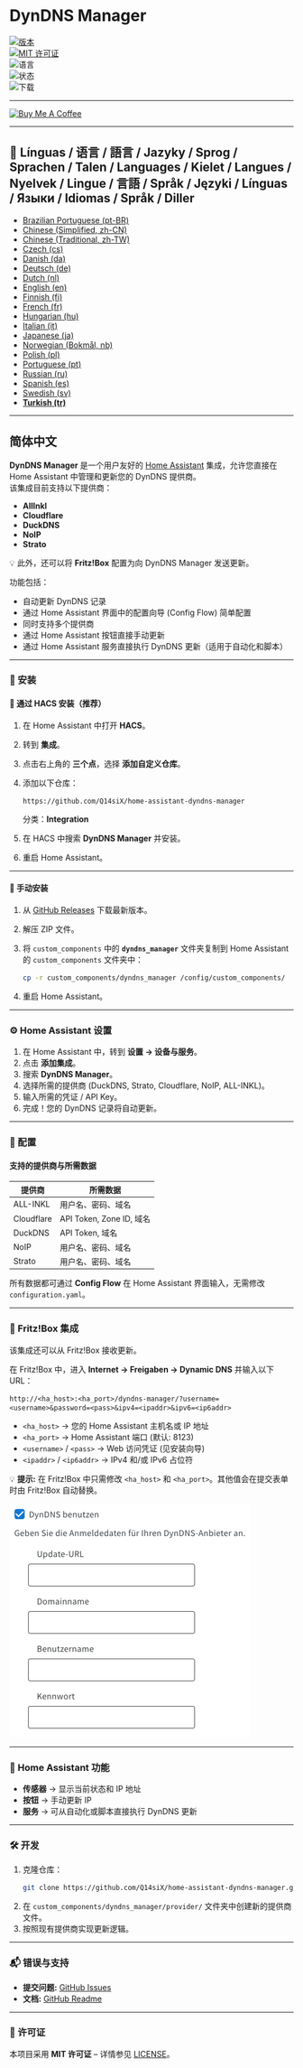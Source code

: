 # DynDNS Manager

[![版本](https://img.shields.io/github/v/release/Q14siX/home-assistant-dyndns-manager)](https://github.com/Q14siX/home-assistant-dyndns-manager/releases)  
[![MIT 许可证](https://img.shields.io/badge/License-MIT-green.svg)](LICENSE)  
![语言](https://img.shields.io/badge/languages-20-blue.svg)  
![状态](https://img.shields.io/badge/status-stable-brightgreen.svg)  
![下载](https://img.shields.io/github/downloads/Q14siX/home-assistant-dyndns-manager/total)

---

[![Buy Me A Coffee](https://img.buymeacoffee.com/button-api/?text=%E7%BB%99Stefan%E4%B9%B0%E4%B8%AA%E7%BE%8E%E5%91%B3%E7%9A%84%E5%92%96%E5%95%A1&emoji=☕&slug=q14six&button_colour=FFDD00&font_colour=000000&font_family=Lato&outline_colour=000000&coffee_colour=ffffff)](https://buymeacoffee.com/q14six)

---

## 📌 Línguas / 语言 / 語言 / Jazyky / Sprog / Sprachen / Talen / Languages / Kielet / Langues / Nyelvek / Lingue / 言語 / Språk / Języki / Línguas / Языки / Idiomas / Språk / Diller
- [Brazilian Portuguese (pt-BR)](https://github.com/Q14siX/home-assistant-dyndns-manager/blob/main/README/README_PT-BR.md#portugues-brasileiro)
- [Chinese (Simplified, zh-CN)](https://github.com/Q14siX/home-assistant-dyndns-manager/blob/main/README/README_ZH-CN.md#简体中文)
- [Chinese (Traditional, zh-TW)](https://github.com/Q14siX/home-assistant-dyndns-manager/blob/main/README/README_ZH-TW.md#繁體中文)
- [Czech (cs)](https://github.com/Q14siX/home-assistant-dyndns-manager/blob/main/README/README_CS.md#czech)
- [Danish (da)](https://github.com/Q14siX/home-assistant-dyndns-manager/blob/main/README/README_DA.md#dansk)
- [Deutsch (de)](https://github.com/Q14siX/home-assistant-dyndns-manager/blob/main/README/README_DE.md#deutsch)
- [Dutch (nl)](https://github.com/Q14siX/home-assistant-dyndns-manager/blob/main/README/README_NL.md#dutch)
- [English (en)](https://github.com/Q14siX/home-assistant-dyndns-manager/blob/main/README/README_EN.md#english)
- [Finnish (fi)](https://github.com/Q14siX/home-assistant-dyndns-manager/blob/main/README/README_FI.md#suomi)
- [French (fr)](https://github.com/Q14siX/home-assistant-dyndns-manager/blob/main/README/README_FR.md#français)
- [Hungarian (hu)](https://github.com/Q14siX/home-assistant-dyndns-manager/blob/main/README/README_HU.md#magyar)
- [Italian (it)](https://github.com/Q14siX/home-assistant-dyndns-manager/blob/main/README/README_IT.md#italiano)
- [Japanese (ja)](https://github.com/Q14siX/home-assistant-dyndns-manager/blob/main/README/README_JA.md#日本語)
- [Norwegian (Bokmål, nb)](https://github.com/Q14siX/home-assistant-dyndns-manager/blob/main/README/README_NB.md#norsk)
- [Polish (pl)](https://github.com/Q14siX/home-assistant-dyndns-manager/blob/main/README/README_PL.md#polski)
- [Portuguese (pt)](https://github.com/Q14siX/home-assistant-dyndns-manager/blob/main/README/README_PT.md#português)
- [Russian (ru)](https://github.com/Q14siX/home-assistant-dyndns-manager/blob/main/README/README_RU.md#Русский)
- [Spanish (es)](https://github.com/Q14siX/home-assistant-dyndns-manager/blob/main/README/README_ES.md#español)
- [Swedish (sv)](https://github.com/Q14siX/home-assistant-dyndns-manager/blob/main/README/README_SV.md#svenska)
- [**Turkish (tr)**](https://github.com/Q14siX/home-assistant-dyndns-manager/blob/main/README/README_TR.md#türkçe)

---

## 简体中文

**DynDNS Manager** 是一个用户友好的 [Home Assistant](https://www.home-assistant.io/) 集成，允许您直接在 Home Assistant 中管理和更新您的 DynDNS 提供商。  
该集成目前支持以下提供商：

- **AllInkl**
- **Cloudflare**
- **DuckDNS**
- **NoIP**
- **Strato**

💡 此外，还可以将 **Fritz!Box** 配置为向 DynDNS Manager 发送更新。

功能包括：
- 自动更新 DynDNS 记录
- 通过 Home Assistant 界面中的配置向导 (Config Flow) 简单配置
- 同时支持多个提供商
- 通过 Home Assistant 按钮直接手动更新
- 通过 Home Assistant 服务直接执行 DynDNS 更新（适用于自动化和脚本）

---

### 🚀 安装

#### 🔹 通过 HACS 安装（推荐）

1. 在 Home Assistant 中打开 **HACS**。
2. 转到 **集成**。
3. 点击右上角的 **三个点**，选择 **添加自定义仓库**。
4. 添加以下仓库：

   ```
   https://github.com/Q14siX/home-assistant-dyndns-manager
   ```

   分类：**Integration**

5. 在 HACS 中搜索 **DynDNS Manager** 并安装。
6. 重启 Home Assistant。

---

#### 🔹 手动安装

1. 从 [GitHub Releases](https://github.com/Q14siX/home-assistant-dyndns-manager/releases) 下载最新版本。
2. 解压 ZIP 文件。
3. 将 `custom_components` 中的 **`dyndns_manager`** 文件夹复制到 Home Assistant 的 `custom_components` 文件夹中：

   ```bash
   cp -r custom_components/dyndns_manager /config/custom_components/
   ```

4. 重启 Home Assistant。

---

### ⚙️ Home Assistant 设置

1. 在 Home Assistant 中，转到 **设置 → 设备与服务**。
2. 点击 **添加集成**。
3. 搜索 **DynDNS Manager**。
4. 选择所需的提供商 (DuckDNS, Strato, Cloudflare, NoIP, ALL-INKL)。
5. 输入所需的凭证 / API Key。
6. 完成！您的 DynDNS 记录将自动更新。

---

### 📄 配置

#### 支持的提供商与所需数据

| 提供商    | 所需数据 |
|-----------|----------|
| ALL-INKL  | 用户名、密码、域名 |
| Cloudflare| API Token, Zone ID, 域名 |
| DuckDNS   | API Token, 域名 |
| NoIP      | 用户名、密码、域名 |
| Strato    | 用户名、密码、域名 |

所有数据都可通过 **Config Flow** 在 Home Assistant 界面输入，无需修改 `configuration.yaml`。

---

### 📡 Fritz!Box 集成

该集成还可以从 Fritz!Box 接收更新。

在 Fritz!Box 中，进入 **Internet → Freigaben → Dynamic DNS** 并输入以下 URL：

```
http://<ha_host>:<ha_port>/dyndns-manager/?username=<username>&password=<pass>&ipv4=<ipaddr>&ipv6=<ip6addr>
```

- `<ha_host>` → 您的 Home Assistant 主机名或 IP 地址
- `<ha_port>` → Home Assistant 端口 (默认: 8123)
- `<username>` / `<pass>` → Web 访问凭证 (见安装向导)
- `<ipaddr>` / `<ip6addr>` → IPv4 和/或 IPv6 占位符

💡 **提示:** 在 Fritz!Box 中只需修改 `<ha_host>` 和 `<ha_port>`。其他值会在提交表单时由 Fritz!Box 自动替换。

![FRITZ!BOX 输入界面](https://raw.githubusercontent.com/Q14siX/home-assistant-dyndns-manager/master/images/FRITZ!Box.png)

---

### 🔘 Home Assistant 功能

- **传感器** → 显示当前状态和 IP 地址
- **按钮** → 手动更新 IP
- **服务** → 可从自动化或脚本直接执行 DynDNS 更新

---

### 🛠 开发

1. 克隆仓库：
   ```bash
   git clone https://github.com/Q14siX/home-assistant-dyndns-manager.git
   ```
2. 在 `custom_components/dyndns_manager/provider/` 文件夹中创建新的提供商文件。
3. 按照现有提供商实现更新逻辑。

---

### 📬 错误与支持

- **提交问题:** [GitHub Issues](https://github.com/Q14siX/home-assistant-dyndns-manager/issues)  
- **文档:** [GitHub Readme](https://github.com/Q14siX/home-assistant-dyndns-manager)

---

### 📜 许可证

本项目采用 **MIT 许可证** – 详情参见 [LICENSE](https://github.com/Q14siX/home-assistant-dyndns-manager/blob/main/LICENSE)。
